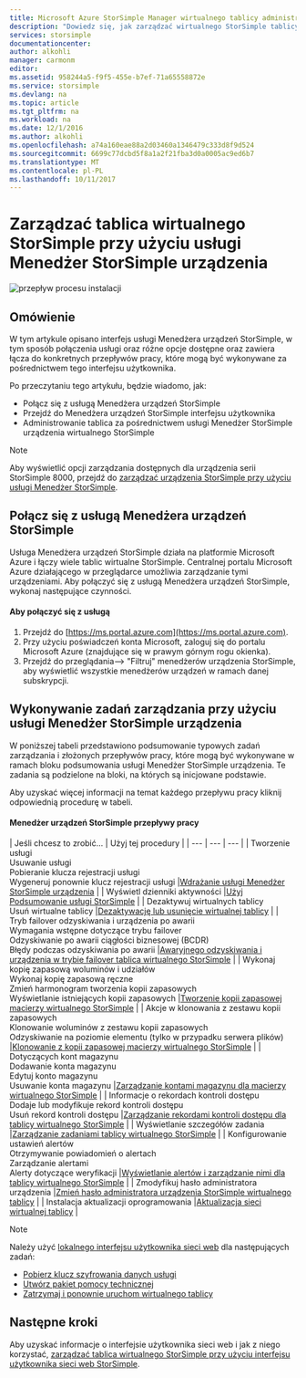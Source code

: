 ```yaml
---
title: Microsoft Azure StorSimple Manager wirtualnego tablicy administracji | Dokumentacja firmy Microsoft
description: "Dowiedz się, jak zarządzać wirtualnego StorSimple tablicy w lokalnej za pomocą usługi Menedżer StorSimple urządzenia w portalu Azure."
services: storsimple
documentationcenter: 
author: alkohli
manager: carmonm
editor: 
ms.assetid: 958244a5-f9f5-455e-b7ef-71a65558872e
ms.service: storsimple
ms.devlang: na
ms.topic: article
ms.tgt_pltfrm: na
ms.workload: na
ms.date: 12/1/2016
ms.author: alkohli
ms.openlocfilehash: a74a160eae88a2d03460a1346479c333d8f9d524
ms.sourcegitcommit: 6699c77dcbd5f8a1a2f21fba3d0a0005ac9ed6b7
ms.translationtype: MT
ms.contentlocale: pl-PL
ms.lasthandoff: 10/11/2017
---
```

# <a name="use-the-storsimple-device-manager-service-to-administer-your-storsimple-virtual-array"></a>Zarządzać tablica wirtualnego StorSimple przy użyciu usługi Menedżer StorSimple urządzenia
![przepływ procesu instalacji](./media/storsimple-virtual-array-manager-service-administration/manage4.png)

## <a name="overview"></a>Omówienie
W tym artykule opisano interfejs usługi Menedżera urządzeń StorSimple, w tym sposób połączenia usługi oraz różne opcje dostępne oraz zawiera łącza do konkretnych przepływów pracy, które mogą być wykonywane za pośrednictwem tego interfejsu użytkownika.

Po przeczytaniu tego artykułu, będzie wiadomo, jak:

* Połącz się z usługą Menedżera urządzeń StorSimple
* Przejdź do Menedżera urządzeń StorSimple interfejsu użytkownika
* Administrowanie tablica za pośrednictwem usługi Menedżer StorSimple urządzenia wirtualnego StorSimple

> [!NOTE]
> Aby wyświetlić opcji zarządzania dostępnych dla urządzenia serii StorSimple 8000, przejdź do [zarządzać urządzenia StorSimple przy użyciu usługi Menedżer StorSimple](storsimple-manager-service-administration.md).
> 
> 

## <a name="connect-to-the-storsimple-device-manager-service"></a>Połącz się z usługą Menedżera urządzeń StorSimple
Usługa Menedżera urządzeń StorSimple działa na platformie Microsoft Azure i łączy wiele tablic wirtualne StorSimple. Centralnej portalu Microsoft Azure działającego w przeglądarce umożliwia zarządzanie tymi urządzeniami. Aby połączyć się z usługą Menedżera urządzeń StorSimple, wykonaj następujące czynności.

#### <a name="to-connect-to-the-service"></a>Aby połączyć się z usługą
1. Przejdź do [https://ms.portal.azure.com](https://ms.portal.azure.com).
2. Przy użyciu poświadczeń konta Microsoft, zaloguj się do portalu Microsoft Azure (znajdujące się w prawym górnym rogu okienka).
3. Przejdź do przeglądania--> "Filtruj" menedżerów urządzenia StorSimple, aby wyświetlić wszystkie menedżerów urządzeń w ramach danej subskrypcji.

## <a name="use-the-storsimple-device-manager-service-to-perform-management-tasks"></a>Wykonywanie zadań zarządzania przy użyciu usługi Menedżer StorSimple urządzenia
W poniższej tabeli przedstawiono podsumowanie typowych zadań zarządzania i złożonych przepływów pracy, które mogą być wykonywane w ramach bloku podsumowania usługi Menedżer StorSimple urządzenia. Te zadania są podzielone na bloki, na których są inicjowane podstawie.

Aby uzyskać więcej informacji na temat każdego przepływu pracy kliknij odpowiednią procedurę w tabeli.

#### <a name="storsimple-device-manager-workflows"></a>Menedżer urządzeń StorSimple przepływy pracy
| Jeśli chcesz to zrobić... | Użyj tej procedury |
| --- | --- | --- |
| Tworzenie usługi</br>Usuwanie usługi</br>Pobieranie klucza rejestracji usługi</br>Wygeneruj ponownie klucz rejestracji usługi |[Wdrażanie usługi Menedżer StorSimple urządzenia](storsimple-virtual-array-manage-service.md) |
| Wyświetl dzienniki aktywności |[Użyj Podsumowanie usługi StorSimple](storsimple-virtual-array-service-summary.md) |
| Dezaktywuj wirtualnych tablicy</br>Usuń wirtualne tablicy |[Dezaktywację lub usunięcie wirtualnej tablicy](storsimple-virtual-array-deactivate-and-delete-device.md) |
| Tryb failover odzyskiwania i urządzenia po awarii</br>Wymagania wstępne dotyczące trybu failover</br>Odzyskiwanie po awarii ciągłości biznesowej (BCDR)</br>Błędy podczas odzyskiwania po awarii |[Awaryjnego odzyskiwania i urządzenia w trybie failover tablica wirtualnego StorSimple](storsimple-virtual-array-failover-dr.md) |
| Wykonaj kopię zapasową woluminów i udziałów</br>Wykonaj kopię zapasową ręczne</br>Zmień harmonogram tworzenia kopii zapasowych</br>Wyświetlanie istniejących kopii zapasowych |[Tworzenie kopii zapasowej macierzy wirtualnego StorSimple](storsimple-virtual-array-backup.md) |
| Akcje w klonowania z zestawu kopii zapasowych</br>Klonowanie woluminów z zestawu kopii zapasowych</br>Odzyskiwanie na poziomie elementu (tylko w przypadku serwera plików) |[Klonowanie z kopii zapasowej macierzy wirtualnego StorSimple](storsimple-virtual-array-clone.md) |
| Dotyczących kont magazynu</br>Dodawanie konta magazynu</br>Edytuj konto magazynu</br>Usuwanie konta magazynu |[Zarządzanie kontami magazynu dla macierzy wirtualnego StorSimple](storsimple-virtual-array-manage-storage-accounts.md) |
| Informacje o rekordach kontroli dostępu</br>Dodaje lub modyfikuje rekord kontroli dostępu </br>Usuń rekord kontroli dostępu |[Zarządzanie rekordami kontroli dostępu dla tablicy wirtualnego StorSimple](storsimple-virtual-array-manage-acrs.md) |
| Wyświetlanie szczegółów zadania |[Zarządzanie zadaniami tablicy wirtualnego StorSimple](storsimple-virtual-array-manage-jobs.md) |
| Konfigurowanie ustawień alertów</br>Otrzymywanie powiadomień o alertach</br>Zarządzanie alertami</br>Alerty dotyczące weryfikacji |[Wyświetlanie alertów i zarządzanie nimi dla tablicy wirtualnego StorSimple](storsimple-virtual-array-manage-alerts.md) |
| Zmodyfikuj hasło administratora urządzenia |[Zmień hasło administratora urządzenia StorSimple wirtualnego tablicy](storsimple-virtual-array-change-device-admin-password.md) |
| Instalacja aktualizacji oprogramowania |[Aktualizacja sieci wirtualnej tablicy](storsimple-virtual-array-install-update.md) |

> [!NOTE]
> Należy użyć [lokalnego interfejsu użytkownika sieci web](storsimple-ova-web-ui-admin.md) dla następujących zadań:
> 
> * [Pobierz klucz szyfrowania danych usługi](storsimple-ova-web-ui-admin.md#get-the-service-data-encryption-key)
> * [Utwórz pakiet pomocy technicznej](storsimple-ova-web-ui-admin.md#generate-a-log-package)
> * [Zatrzymaj i ponownie uruchom wirtualnego tablicy](storsimple-ova-web-ui-admin.md#shut-down-and-restart-your-device)
> 
> 

## <a name="next-steps"></a>Następne kroki
Aby uzyskać informacje o interfejsie użytkownika sieci web i jak z niego korzystać, [zarządzać tablica wirtualnego StorSimple przy użyciu interfejsu użytkownika sieci web StorSimple](storsimple-ova-web-ui-admin.md).

